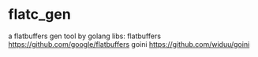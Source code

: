 # flatc_gen
a flatbuffers gen tool by golang
libs:
flatbuffers https://github.com/google/flatbuffers
goini https://github.com/widuu/goini
